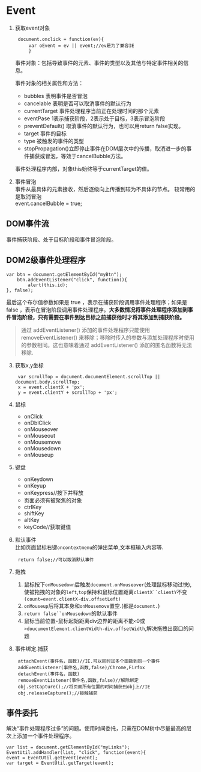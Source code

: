 # Event
1. 获取event对象

		document.onclick = function(ev){
			var oEvent = ev || event;//ev是为了兼容IE
			}

    事件对象：包括导致事件的元素、事件的类型以及其他与特定事件相关的信息。

    事件对象的相关属性和方法：
    - bubbles    表明事件是否冒泡
    - cancelable 表明是否可以取消事件的默认行为
    - currentTarget 事件处理程序当前正在处理时间的那个元素
    - eventPase 1表示捕获阶段，2表示处于目标，3表示冒泡阶段
    - preventDefault() 取消事件的默认行为，也可以用return false实现。
    - target 事件的目标
    - type 被触发的事件的类型
    - stopPropagation()立即停止事件在DOM层次中的传播，取消进一步的事件捕获或冒泡，等效于cancelBubble方法。
    
    事件处理程序内部，对象this始终等于currentTarget的值。

2. 事件冒泡  
事件从最具体的元素接收，然后逐级向上传播到较为不具体的节点。
较常用的是取消冒泡  
		event.cancelBubble = true;
		
## DOM事件流
事件捕获阶段、处于目标阶段和事件冒泡阶段。

## DOM2级事件处理程序
```
var btn = document.getElementById("myBtn");
    btn.addEventListener("click", function(){
        alert(this.id);
}, false);
```
最后这个布尔值参数如果是 true ，表示在捕获阶段调用事件处理程序；如果是 false ，表示在冒泡阶段调用事件处理程序。**大多数情况将事件处理程序添加到事件冒泡阶段，只有需要在事件到达目标之前捕获他时才将其添加到捕获阶段。**
>通过 addEventListener() 添加的事件处理程序只能使用 removeEventListener() 来移除；移除时传入的参数与添加处理程序时使用的参数相同。这也意味着通过 addEventListener() 添加的匿名函数将无法移除.

3. 获取x,y坐标  

		var scrollTop = document.documentElement.scrollTop || document.body.scrollTop;
		x = event.clientX + 'px';
		y = event.clientY + scrollTop + 'px';
		
4. 鼠标  

	- onClick
	- onDblClick
	- onMouseover
	- onMouseout
	- onMousemove
	- onMousedown
	- onMouseup

5. 键盘  

	- onKeydown
	- onKeyup
	- onKeypress//按下并释放
	- 页面必须有被聚焦的对象
	- ctrlKey
	- shiftKey
	- altKey
	- keyCode//获取键值

6. 默认事件  
比如页面鼠标右键`oncontextmenu`的弹出菜单,文本框输入内容等.  

		return false;//可以取消默认事件			

7. 拖拽
	1. 鼠标按下`onMousedown`后触发`document.onMouseover`(处理鼠标移动过快),使被拖拽的对象的`left`,`top`保持和鼠标位置距离`clientX``clientY`不变`(count=event.clientX-div.offsetLeft)`
	2. `onMouseup`后将其本身和`onMousemove`置空.(都是`document.`)
	3. `return false``onMousedown`的默认事件
	4. 鼠标当前位置-鼠标起始距离div边界的距离不能`<`0或`>doucumentElement.clientWidth-div.offsetWidth`,解决拖拽出窗口的问题

8. 事件绑定.捕获  
		
		attachEvent(事件名，函数)//IE.可以同时加多个函数到同一个事件
		addEventListener(事件名,函数,false)/Chrome,Firfox
		detachEvent(事件名，函数)
		removeEventListener(事件名,函数,false)//解除绑定
		obj.setCapture();//将页面所有位置的时间捕获到obj上//IE
		obj.releaseCapture();//接触捕获

## 事件委托
解决“事件处理程序过多”的问题。使用时间委托，只需在DOM树中尽量最高的层次上添加一个事件处理程序。
```
var list = document.getElementById("myLinks");
EventUtil.addHandler(list, "click", function(event){
event = EventUtil.getEvent(event);
var target = EventUtil.getTarget(event);
```
